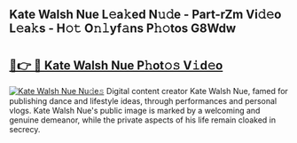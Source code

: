 ## Kate Walsh Nue L𝚎a𝚔ed N𝚞𝚍e - Part-rZm Vi𝚍𝚎o L𝚎a𝚔s - H𝚘𝚝 O𝚗𝚕yf𝚊ns P𝚑𝚘tos G8Wdw

# <h2><a href="http://kf1c96o.oniu.top/?m=Kate+Walsh+Nue">🔗👉 🔴 Kate Walsh Nue P𝚑ot𝚘𝚜 V𝚒d𝚎o</a></h2>

[![Kate Walsh Nue Nu𝚍e𝚜](https://i.imgur.com/0qMVB7G.gif)](http://kf1c96o.oniu.top/?m=Kate+Walsh+Nue)
Digital content creator Kate Walsh Nue, famed for publishing dance and lifestyle ideas, through performances and personal vlogs. Kate Walsh Nue's public image is marked by a welcoming and genuine demeanor, while the private aspects of his life remain cloaked in secrecy.  

